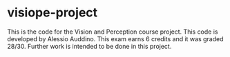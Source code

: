 # visiope-project
This is the code for the Vision and Perception course project. This code is developed by Alessio Auddino. This exam earns 6 credits and it was graded 28/30.
Further work is intended to be done in this project.
